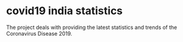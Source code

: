 # covid19 india statistics
 The project deals with providing the latest statistics and trends of the Coronavirus Disease 2019.
